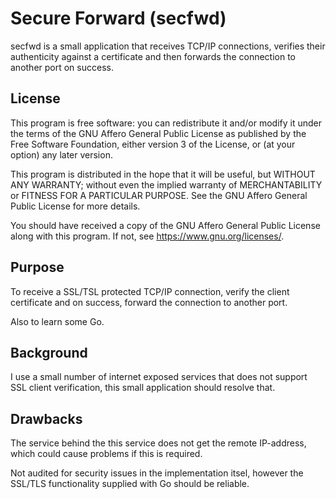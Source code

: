 # Secure Forward (secfwd)

secfwd is a small application that receives TCP/IP connections,
verifies their authenticity against a certificate and then forwards
the connection to another port on success.

## License

This program is free software: you can redistribute it and/or modify
it under the terms of the GNU Affero General Public License as
published by the Free Software Foundation, either version 3 of the
License, or (at your option) any later version.

This program is distributed in the hope that it will be useful,
but WITHOUT ANY WARRANTY; without even the implied warranty of
MERCHANTABILITY or FITNESS FOR A PARTICULAR PURPOSE.  See the
GNU Affero General Public License for more details.

You should have received a copy of the GNU Affero General Public License
along with this program.  If not, see <https://www.gnu.org/licenses/>.

## Purpose

To receive a SSL/TSL protected TCP/IP connection, verify the client
certificate and on success, forward the connection to another port.

Also to learn some Go.

## Background

I use a small number of internet exposed services that does not support
SSL client verification, this small application should resolve that.

## Drawbacks

The service behind the this service does not get the remote IP-address,
which could cause problems if this is required.

Not audited for security issues in the implementation itsel, however the
SSL/TLS functionality supplied with Go should be reliable.

